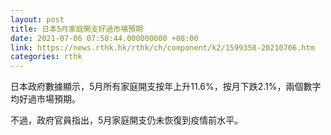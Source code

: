 ```yaml
---
layout: post
title: 日本5月家庭開支好過市場預期
date: 2021-07-06 07:58:44.000000000 +08:00
link: https://news.rthk.hk/rthk/ch/component/k2/1599358-20210706.htm
categories: rthk
---
```


日本政府數據顯示，5月所有家庭開支按年上升11.6%，按月下跌2.1%，兩個數字均好過市場預期。

不過，政府官員指出，5月家庭開支仍未恢復到疫情前水平。
